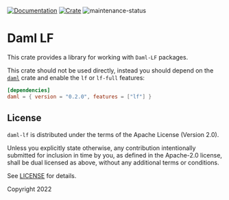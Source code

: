 [![Documentation](https://docs.rs/daml-lf/badge.svg)](https://docs.rs/daml-lf/0.2.0)
[![Crate](https://img.shields.io/crates/v/daml-lf.svg)](https://crates.io/crates/daml-lf/0.2.0)
![maintenance-status](https://img.shields.io/badge/maintenance-experimental-blue.svg)

# Daml LF

This crate provides a library for working with `Daml-LF` packages.

This crate should not be used directly, instead you should depend on the [`daml`](https://crates.io/crates/daml/0.2.0)
crate and enable the `lf` or `lf-full` features:

```toml
[dependencies]
daml = { version = "0.2.0", features = ["lf"] }
```

## License

`daml-lf` is distributed under the terms of the Apache License (Version 2.0).

Unless you explicitly state otherwise, any contribution intentionally submitted for inclusion in time by you, as defined
in the Apache-2.0 license, shall be dual licensed as above, without any additional terms or conditions.

See [LICENSE](LICENSE) for details.

Copyright 2022